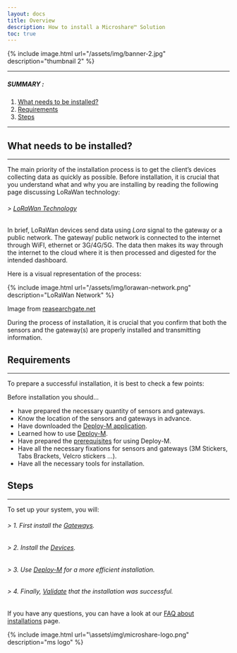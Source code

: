 ```yaml
---
layout: docs
title: Overview
description: How to install a Microshare™ Solution
toc: true
---
```




{% include image.html url="/assets/img/banner-2.jpg" description="thumbnail 2" %}

---------------------------------------
##### SUMMARY : 

1. [What needs to be installed?](./#what-needs-to-be-installed)
2. [Requirements](./#requirements)
3. [Steps](./#steps)

---------------------------------------



## What needs to be installed?
---------------------------------------

The main priority of the installation process is to get the client’s devices collecting data as quickly as possible. Before installation, it is crucial that you understand what and why you are installing by reading the following page discussing LoRaWan technology:

###### > [LoRaWan Technology](../../../technical/lorawan/lorawan-technology)

In brief, LoRaWan devices send data using  <em>Lora</em> signal to the gateway or a public network. The gateway/ public network is connected to the internet through WiFI, ethernet or 3G/4G/5G. The data then makes its way through the internet to the cloud where it is then processed and digested for the intended dashboard. 

Here is a visual representation of the process: 


{% include image.html url="/assets/img/lorawan-network.png" description="LoRaWan Network" %}

Image from [reasearchgate.net](https://www.researchgate.net/publication/323620460_IoT-based_wireless_seismic_quality_control/figures?lo=1)


During the process of installation, it is crucial that you confirm that both the sensors and the gateway(s) are properly installed and transmitting information.



## Requirements
---------------------------------------

To prepare a successful installation, it is best to check a few points:

Before installation you should...

- have prepared the necessary quantity of sensors and gateways.
- Know the location of the sensors and gateways in advance.
- Have downloaded the [Deploy-M application](../../deploy-m/download-the-app).
- Learned how to use [Deploy-M](../../deploy-m/app-guide).
- Have prepared the [prerequisites](../../deploy-m/app-guide/#1-requirements) for using Deploy-M.
- Have all the necessary fixations for sensors and gateways (3M Stickers, Tabs Brackets, Velcro stickers ...).
- Have all the necessary tools for installation.

## Steps
---------------------------------------

To set up your system, you will: 

###### > 1. First install the [Gateways](../../lorawan/gateway-installation).

###### > 2. Install the [Devices](../../lorawan/device-declaration).

###### > 3. Use [Deploy-M](../../deploy-m/app-guide) for a more efficient installation.

###### > 4. Finally, [Validate](../../quick-start/validation-of-a-successfull-installation) that the installation was successful.

If you have any questions, you can have a look at our [FAQ about installations](../faq-about-installations) page.

{% include image.html url="\assets\img\microshare-logo.png"  description="ms logo" %}